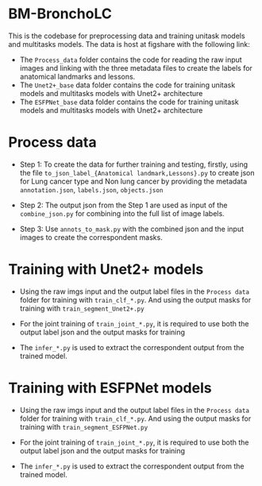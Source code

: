 # BM-BronchoLC

This is the codebase for preprocessing data and training
unitask models and multitasks models.
The data is host at figshare with the following link:

+ The `Process_data` folder contains the code for 
reading the raw input images and linking with the three
metadata files to create the labels for anatomical landmarks
and lessons.
+ The `Unet2+_base` data folder contains the code for
training unitask models and multitasks models with Unet2+
architecture
+ The `ESFPNet_base` data folder contains the code for
training unitask models and multitasks models with Unet2+
architecture

# Process data
- Step 1: To create the data for further training and testing, firstly,
using the file `to_json_label_{Anatomical landmark,Lessons}.py`
to create json for Lung cancer type and Non lung cancer
by providing the metadata `annotation.json`, `labels.json`, `objects.json`

- Step 2: The output json from the Step 1 are used as input of the
`combine_json.py` for combining into the full list of image labels.

- Step 3: Use `annots_to_mask.py` with the combined json
and the input images to create the correspondent masks.

# Training with Unet2+ models

- Using the raw imgs input and the output label files in the `Process data`
folder for training with `train_clf_*.py`. And using the output masks for training with `train_segment_Unet2+.py`

- For the joint training of `train_joint_*.py`, it is required to use both the output label json and the output masks for training

- The `infer_*.py` is used to extract the correspondent output from the trained model.
# Training with ESFPNet models

- Using the raw imgs input and the output label files in the `Process data`
folder for training with `train_clf_*.py`. And using the output masks for training with `train_segment_ESFPNet.py`

- For the joint training of `train_joint_*.py`, it is required to use both the output label json and the output masks for training

- The `infer_*.py` is used to extract the correspondent output from the trained model.

